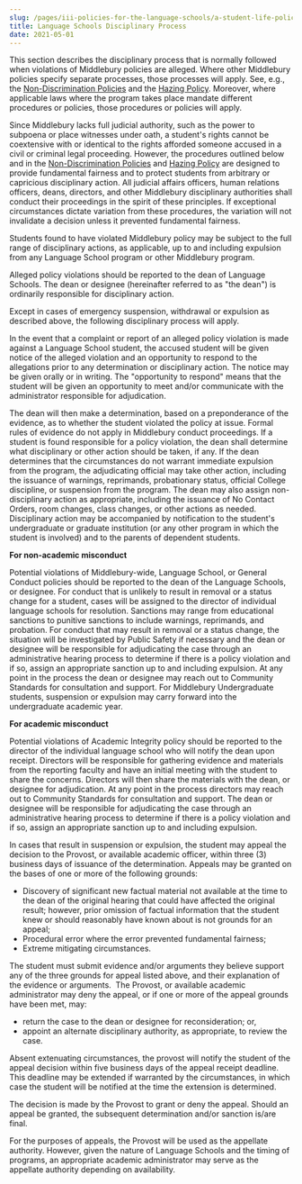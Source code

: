 ```yaml
---
slug: /pages/iii-policies-for-the-language-schools/a-student-life-policies/disciplinary-process
title: Language Schools Disciplinary Process
date: 2021-05-01
---
```

This section describes the disciplinary process that is normally followed when violations of Middlebury policies are alleged. Where other Middlebury policies specify separate processes, those processes will apply. See, e.g., the [Non-Discrimination Policies](https://handbook.middlebury.edu/pages/i-policies-for-all/non-discrim-policies/) and the [Hazing Policy](/pages/ii-ug-college-policies/ug-policies/res-life-conduct-policies/hazing-policy). Moreover, where applicable laws where the program takes place mandate different procedures or policies, those procedures or policies will apply.

Since Middlebury lacks full judicial authority, such as the power to subpoena or place witnesses under oath, a student's rights cannot be coextensive with or identical to the rights afforded someone accused in a civil or criminal legal proceeding. However, the procedures outlined below and in the [Non-Discrimination Policies](https://handbook.middlebury.edu/pages/i-policies-for-all/non-discrim-policies/) and [Hazing Policy](/pages/ii-ug-college-policies/ug-policies/res-life-conduct-policies/hazing-policy) are designed to provide fundamental fairness and to protect students from arbitrary or capricious disciplinary action. All judicial affairs officers, human relations officers, deans, directors, and other Middlebury disciplinary authorities shall conduct their proceedings in the spirit of these principles. If exceptional circumstances dictate variation from these procedures, the variation will not invalidate a decision unless it prevented fundamental fairness.

Students found to have violated Middlebury policy may be subject to the full range of disciplinary actions, as applicable, up to and including expulsion from any Language School program or other Middlebury program.

Alleged policy violations should be reported to the dean of Language Schools. The dean or designee (hereinafter referred to as "the dean") is ordinarily responsible for disciplinary action. 

Except in cases of emergency suspension, withdrawal or expulsion as described above, the following disciplinary process will apply. 

In the event that a complaint or report of an alleged policy violation is made against a Language School student, the accused student will be given notice of the alleged violation and an opportunity to respond to the allegations prior to any determination or disciplinary action. The notice may be given orally or in writing. The "opportunity to respond" means that the student will be given an opportunity to meet and/or communicate with the administrator responsible for adjudication. 

The dean will then make a determination, based on a preponderance of the evidence, as to whether the student violated the policy at issue. Formal rules of evidence do not apply in Middlebury conduct proceedings. If a student is found responsible for a policy violation, the dean shall determine what disciplinary or other action should be taken, if any. If the dean determines that the circumstances do not warrant immediate expulsion from the program, the adjudicating official may take other action, including the issuance of warnings, reprimands, probationary status, official College discipline, or suspension from the program. The dean may also assign non-disciplinary action as appropriate, including the issuance of No Contact Orders, room changes, class changes, or other actions as needed. Disciplinary action may be accompanied by notification to the student's undergraduate or graduate institution (or any other program in which the student is involved) and to the parents of dependent students. 

**For non-academic misconduct**

Potential violations of Middlebury-wide, Language School, or General Conduct policies should be reported to the dean of the Language Schools, or designee. For conduct that is unlikely to result in removal or a status change for a student, cases will be assigned to the director of individual language schools for resolution. Sanctions may range from educational sanctions to punitive sanctions to include warnings, reprimands, and probation. For conduct that may result in removal or a status change, the situation will be investigated by Public Safety if necessary and the dean or designee will be responsible for adjudicating the case through an administrative hearing process to determine if there is a policy violation and if so, assign an appropriate sanction up to and including expulsion. At any point in the process the dean or designee may reach out to Community Standards for consultation and support. For Middlebury Undergraduate students, suspension or expulsion may carry forward into the undergraduate academic year.

**For academic misconduct**

Potential violations of Academic Integrity policy should be reported to the director of the individual language school who will notify the dean upon receipt. Directors will be responsible for gathering evidence and materials from the reporting faculty and have an initial meeting with the student to share the concerns. Directors will then share the materials with the dean, or designee for adjudication. At any point in the process directors may reach out to Community Standards for consultation and support. The dean or designee will be responsible for adjudicating the case through an administrative hearing process to determine if there is a policy violation and if so, assign an appropriate sanction up to and including expulsion.

In cases that result in suspension or expulsion, the student may appeal the decision to the Provost, or available academic officer, within three (3) business days of issuance of the determination. Appeals may be granted on the bases of one or more of the following grounds:

*   Discovery of significant new factual material not available at the time to the dean of the original hearing that could have affected the original result; however, prior omission of factual information that the student knew or should reasonably have known about is not grounds for an appeal;
*   Procedural error where the error prevented fundamental fairness;
*   Extreme mitigating circumstances.

The student must submit evidence and/or arguments they believe support any of the three grounds for appeal listed above, and their explanation of the evidence or arguments.  The Provost, or available academic administrator may deny the appeal, or if one or more of the appeal grounds have been met, may:

*   return the case to the dean or designee for reconsideration; or,
*   appoint an alternate disciplinary authority, as appropriate, to review the case.

Absent extenuating circumstances, the provost will notify the student of the appeal decision within five business days of the appeal receipt deadline. This deadline may be extended if warranted by the circumstances, in which case the student will be notified at the time the extension is determined.

The decision is made by the Provost to grant or deny the appeal. Should an appeal be granted, the subsequent determination and/or sanction is/are final.

For the purposes of appeals, the Provost will be used as the appellate authority. However, given the nature of Language Schools and the timing of programs, an appropriate academic administrator may serve as the appellate authority depending on availability.
